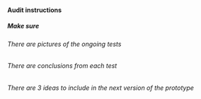 #### Audit instructions

##### Make sure

###### There are pictures of the ongoing tests
###### There are conclusions from each test
###### There are 3 ideas to include in the next version of the prototype